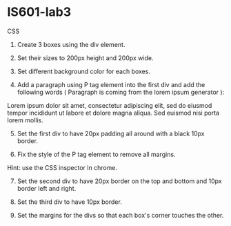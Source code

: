 # IS601-lab3
CSS     

1. Create 3 boxes using the div element.

2. Set their sizes to 200px height and 200px wide.

3. Set different background color for each boxes.

4. Add a paragraph using P tag element into the first div and add the following words ( Paragraph is coming from the lorem ipsum generator ):

Lorem ipsum dolor sit amet, consectetur adipiscing elit, sed do eiusmod tempor incididunt ut labore et dolore magna aliqua. Sed euismod nisi porta lorem mollis. 

5. Set the first div to have 20px padding all around with a black 10px border.

6. Fix the style of the P tag element to remove all margins.

Hint: use the CSS inspector in chrome.

7. Set the second div to have 20px border on the top and bottom and 10px border left and right.

8. Set the third div to have 10px border.

9. Set the margins for the divs so that each box's corner touches the other.
